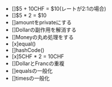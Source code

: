 - []$5 + 10CHF = $10(レートが2:1の場合)
- []$5 * 2 = $10
- []amountをprivateにする
- []Dollarの副作用を解消する
- []Moneyの丸め処理をする
- [x]equal()
- []hashCode()
- [x]5CHF * 2 = 10CHF
- []DollarとFrancの重複
- []equalsの一般化
- []timesの一般化
